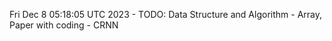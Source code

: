 Fri Dec  8 05:18:05 UTC 2023 - TODO: Data Structure and Algorithm - Array, Paper with coding - CRNN
